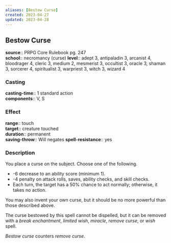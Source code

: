 ```yaml
---
aliases: [Bestow Curse]
created: 2023-04-27
updated: 2023-04-28
---
```


## Bestow Curse

**source**:: PRPG Core Rulebook pg. 247  
**school**:: necromancy (curse)
**level**:: adept 3, antipaladin 3, arcanist 4, bloodrager 4, cleric 3, medium 2, mesmerist 3, occultist 3, oracle 3, shaman 3, sorcerer 4, spiritualist 3, warpriest 3, witch 3, wizard 4

### Casting

**casting-time**:: 1 standard action  
**components**:: V, S

### Effect

**range**:: touch  
**target**:: creature touched  
**duration**:: permanent  
**saving-throw**:: Will negates
**spell-resistance**:: yes

### Description

You place a curse on the subject. Choose one of the following.

-   -6 decrease to an ability score (minimum 1).
-   -4 penalty on attack rolls, saves, ability checks, and skill checks.
-   Each turn, the target has a 50% chance to act normally; otherwise, it takes no action.

You may also invent your own curse, but it should be no more powerful than those described above.  
  
The curse bestowed by this spell cannot be dispelled, but it can be removed with a *break enchantment*, *limited wish*, *miracle*, *remove curse*, or *wish* spell.  
  
*Bestow curse* counters *remove curse*.
